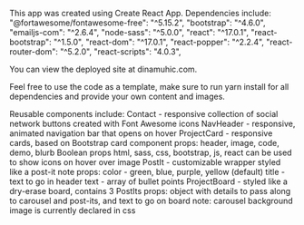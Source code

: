 This app was created using Create React App. Dependencies include:
    "@fortawesome/fontawesome-free": "^5.15.2",
    "bootstrap": "^4.6.0",
    "emailjs-com": "^2.6.4",
    "node-sass": "^5.0.0",
    "react": "^17.0.1",
    "react-bootstrap": "^1.5.0",
    "react-dom": "^17.0.1",
    "react-popper": "^2.2.4",
    "react-router-dom": "^5.2.0",
    "react-scripts": "4.0.3",
   
You can view the deployed site at dinamuhic.com. 

Feel free to use the code as a template, make sure to run yarn install for all dependencies and provide your own content and images.

Reusable components include:
Contact     -   responsive collection of social network buttons created with Font Awesome icons
NavHeader   -   responsive, animated navigation bar that opens on hover
ProjectCard -   responsive cards, based on Bootstrap card component
                props: header, image, code, demo, blurb
                Boolean props html, sass, css, bootstrap, js, react can be used to show icons on hover over image
PostIt      -   customizable wrapper styled like a post-it note
                props:  color - green, blue, purple, yellow (default)
                    title - text to go in header
                    text  - array of bullet points
ProjectBoard -  styled like a dry-erase board, contains 3 PostIts
                props: object with details to pass along to carousel and post-its, and text to go on board
                note: carousel background image is currently declared in css